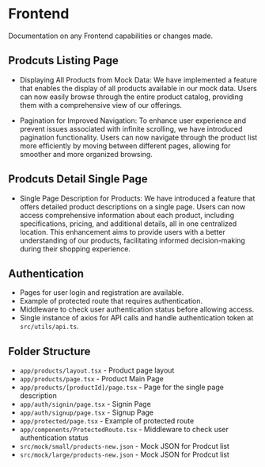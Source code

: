 # Frontend

Documentation on any Frontend capabilities or changes made.

## Prodcuts Listing Page

- Displaying All Products from Mock Data:
  We have implemented a feature that enables the display of all products available in our mock data. Users can now easily browse through the entire product catalog, providing them with a comprehensive view of our offerings.

- Pagination for Improved Navigation:
  To enhance user experience and prevent issues associated with infinite scrolling, we have introduced pagination functionality. Users can now navigate through the product list more efficiently by moving between different pages, allowing for smoother and more organized browsing.

## Prodcuts Detail Single Page

- Single Page Description for Products:
  We have introduced a feature that offers detailed product descriptions on a single page. Users can now access comprehensive information about each product, including specifications, pricing, and additional details, all in one centralized location. This enhancement aims to provide users with a better understanding of our products, facilitating informed decision-making during their shopping experience.

## Authentication

- Pages for user login and registration are available.
- Example of protected route that requires authentication.
- Middleware to check user authentication status before allowing access.
- Single instance of axios for API calls and handle authentication token at `src/utils/api.ts`.

## Folder Structure

- `app/products/layout.tsx` - Product page layout
- `app/products/page.tsx` - Product Main Page
- `app/products/[productId]/page.tsx` - Page for the single page description
- `app/auth/signin/page.tsx` - Signin Page
- `app/auth/signup/page.tsx` - Signup Page
- `app/protected/page.tsx` - Example of protected route
- `app/components/ProtectedRoute.tsx` - Middleware to check user authentication status
- `src/mock/small/products-new.json` - Mock JSON for Prodcut list
- `src/mock/large/products-new.json` - Mock JSON for Prodcut list
